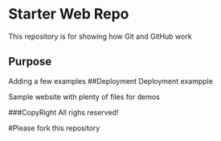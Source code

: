 # Starter Web Repo

This repository is for showing how Git and GitHub work

## Purpose
Adding a few examples
##Deployment
Deployment exampple

Sample website with plenty of files for demos

###CopyRight
All righs reserved!

#Please fork this repository
